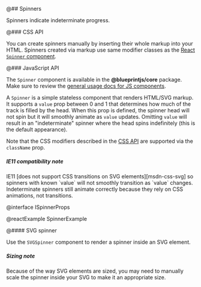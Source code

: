 @## Spinners

Spinners indicate indeterminate progress.

@### CSS API

You can create spinners manually by inserting their whole markup into your HTML.
Spinners created via markup use same modifier classes as the
[React `Spinner` component](#components.progress.spinner.js).

@### JavaScript API

The `Spinner` component is available in the __@blueprintjs/core__ package.
Make sure to review the [general usage docs for JS components](#components.usage).

A `Spinner` is a simple stateless component that renders HTML/SVG markup.
It supports a `value` prop between 0 and 1 that determines how much of the track is filled by the
head. When this prop is defined, the spinner head will not spin but it will smoothly animate as
`value` updates. Omitting `value` will result in an "indeterminate" spinner where the head spins
indefinitely (this is the default appearance).

Note that the CSS modifiers described in the [CSS API](#components.progress.spinner.css)
are supported via the `className` prop.

<div class="pt-callout pt-intent-warning pt-icon-warning-sign">
    <h5>IE11 compatibility note</h5>
    IE11 [does not support CSS transitions on SVG elements][msdn-css-svg] so spinners with known
    `value` will not smoothly transition as `value` changes. Indeterminate spinners still animate
    correctly because they rely on CSS animations, not transitions.
</div>

@interface ISpinnerProps

@reactExample SpinnerExample

[msdn-css-svg]: https://developer.microsoft.com/en-us/microsoft-edge/platform/status/csstransitionsforsvgelements/?q=svg

@#### SVG spinner

Use the `SVGSpinner` component to render a spinner inside an SVG element.

<div class="pt-callout pt-intent-primary pt-icon-info-sign">
    <h5>Sizing note</h5>
    Because of the way SVG elements are sized, you may need to manually scale the spinner inside your
    SVG to make it an appropriate size.
</div>
